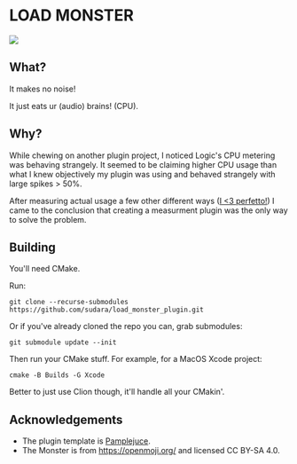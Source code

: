 # LOAD MONSTER
[![](https://github.com/sudara/load_monster_plugin/workflows/CMake/badge.svg)](https://github.com/sudara/load_monster_plugin/actions)

## What?

It makes no noise! 

It just eats ur (audio) brains! (CPU).

## Why?

While chewing on another plugin project, I noticed Logic's CPU metering was behaving strangely. It seemed to be claiming higher CPU usage than what I knew objectively my plugin was using and behaved strangely with large spikes > 50%.

After measuring actual usage a few other different ways ([I <3 perfetto!](https://perfetto.dev)) I came to the conclusion that creating a measurment plugin was the only way to solve the problem.

## Building

You'll need CMake.

Run:

`git clone --recurse-submodules https://github.com/sudara/load_monster_plugin.git`

Or if you've already cloned the repo you can, grab submodules:

```
git submodule update --init
```

Then run your CMake stuff. For example, for a MacOS Xcode project:

```
cmake -B Builds -G Xcode
```

Better to just use Clion though, it'll handle all your CMakin'.

## Acknowledgements

* The plugin template is [Pamplejuce](http://github.com/sudara/pamplejuce).
* The Monster is from https://openmoji.org/ and licensed CC BY-SA 4.0.